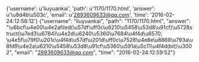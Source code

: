 {'username': u'liuyuankai', 'path': u'1170/1170.html', 'answer': u'\u8d4b\u503c', 'email': u'2893609633@qq.com', 'time': '2016-02-24:12:58:12'}
{"username": "liuyuankai", "path": "1170/1170.html", "answer": "\u6bcf\u4e00\u4e2afiled(\u57df\uff0c\u6210\u5458\u53d8\u91cf)\u5728struct(\u7ed3\u6784)\u4e2d\u6240\u5360\u7684\u4f4d\u6570; \u4e5f\u79f0\u201c\u4f4d\u57df\u201d\uff0c\u7528\u4e8e\u8868\u793a\u8fd9\u4e2a\u6210\u5458\u53d8\u91cf\u5360\u591a\u5c11\u4f4d(bit)\u3002", "email": "2893609633@qq.com", "time": "2016-02-24:12:59:52"}